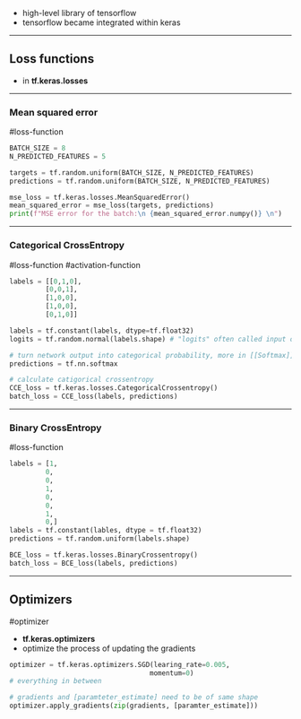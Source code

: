- high-level library of tensorflow
- tensorflow became integrated within keras

***
## Loss functions
- in **tf.keras.losses** 

***
### Mean squared error
#loss-function 

```python
BATCH_SIZE = 8
N_PREDICTED_FEATURES = 5

targets = tf.random.uniform(BATCH_SIZE, N_PREDICTED_FEATURES)
predictions = tf.random.uniform(BATCH_SIZE, N_PREDICTED_FEATURES)

mse_loss = tf.keras.losses.MeanSquaredError()
mean_squared_error = mse_loss(targets, predictions)
print(f"MSE error for the batch:\n {mean_squared_error.numpy()} \n")
```

***
### Categorical CrossEntropy 
#loss-function
#activation-function

```python
labels = [[0,1,0],
		 [0,0,1],
		 [1,0,0],
		 [1,0,0],
		 [0,1,0]]

labels = tf.constant(labels, dtype=tf.float32)
logits = tf.random.normal(labels.shape) # "logits" often called input of softmax

# turn network output into categorical probability, more in [[Softmax]]
predictions = tf.nn.softmax

# calculate catigorical crossentropy
CCE_loss = tf.keras.losses.CategoricalCrossentropy()
batch_loss = CCE_loss(labels, predictions)
```

***
### Binary CrossEntropy
#loss-function 

```python
labels = [1,
		 0,
		 0,
		 1,
		 0,
		 0,
		 1,
		 0,]
labels = tf.constant(lables, dtype = tf.float32)
predictions = tf.random.uniform(labels.shape)

BCE_loss = tf.keras.losses.BinaryCrossentropy()
batch_loss = BCE_loss(labels, predictions)
```

***
## Optimizers
#optimizer

- **tf.keras.optimizers**
- optimize the process of updating the gradients 

```python
optimizer = tf.keras.optimizers.SGD(learing_rate=0.005,
								   momentum=0)
# everything in between

# gradients and [paramteter_estimate] need to be of same shape
optimizer.apply_gradients(zip(gradients, [paramter_estimate])) 
